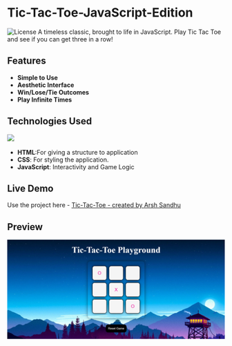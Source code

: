 # Tic-Tac-Toe-JavaScript-Edition
![License](https://img.shields.io/badge/license-MIT-green)
A timeless classic, brought to life in JavaScript. Play Tic Tac Toe and see if you can get three in a row!

## Features

- **Simple to Use**
- **Aesthetic Interface**
- **Win/Lose/Tie Outcomes**
- **Play Infinite Times**

## Technologies Used

<img src="https://skillicons.dev/icons?i=css,html,js" />
    
- **HTML**:For giving a structure to application
- **CSS**: For styling the application.
- **JavaScript**: Interactivity and Game Logic

## Live Demo
Use the project here - [Tic-Tac-Toe - created by Arsh Sandhu](https://tic-tac-toe-java-script-edition.vercel.app/)

## Preview
![Homepage](assets_game/x3.png)


